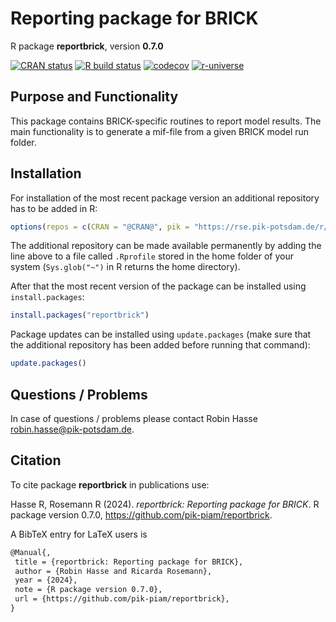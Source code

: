 # Reporting package for BRICK

R package **reportbrick**, version **0.7.0**

[![CRAN status](https://www.r-pkg.org/badges/version/reportbrick)](https://cran.r-project.org/package=reportbrick)  [![R build status](https://github.com/pik-piam/reportbrick/workflows/check/badge.svg)](https://github.com/pik-piam/reportbrick/actions) [![codecov](https://codecov.io/gh/pik-piam/reportbrick/branch/master/graph/badge.svg)](https://app.codecov.io/gh/pik-piam/reportbrick) [![r-universe](https://pik-piam.r-universe.dev/badges/reportbrick)](https://pik-piam.r-universe.dev/builds)

## Purpose and Functionality

This package contains BRICK-specific routines to report model results. The main functionality is to generate a mif-file from a given BRICK model run folder.


## Installation

For installation of the most recent package version an additional repository has to be added in R:

```r
options(repos = c(CRAN = "@CRAN@", pik = "https://rse.pik-potsdam.de/r/packages"))
```
The additional repository can be made available permanently by adding the line above to a file called `.Rprofile` stored in the home folder of your system (`Sys.glob("~")` in R returns the home directory).

After that the most recent version of the package can be installed using `install.packages`:

```r 
install.packages("reportbrick")
```

Package updates can be installed using `update.packages` (make sure that the additional repository has been added before running that command):

```r 
update.packages()
```

## Questions / Problems

In case of questions / problems please contact Robin Hasse <robin.hasse@pik-potsdam.de>.

## Citation

To cite package **reportbrick** in publications use:

Hasse R, Rosemann R (2024). _reportbrick: Reporting package for BRICK_. R package version 0.7.0, <https://github.com/pik-piam/reportbrick>.

A BibTeX entry for LaTeX users is

 ```latex
@Manual{,
  title = {reportbrick: Reporting package for BRICK},
  author = {Robin Hasse and Ricarda Rosemann},
  year = {2024},
  note = {R package version 0.7.0},
  url = {https://github.com/pik-piam/reportbrick},
}
```

